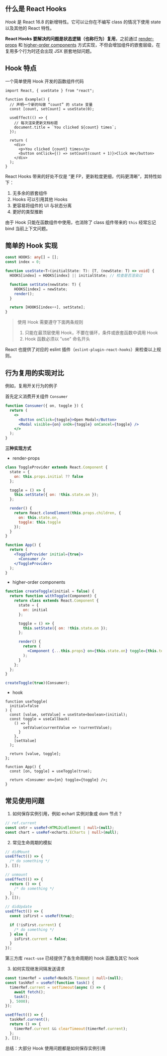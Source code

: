 ## 什么是 React Hooks

_Hook_ 是 React 16.8 的新增特性。它可以让你在不编写 class 的情况下使用 state 以及其他的 React 特性。

**React Hooks 要解决的问题是状态逻辑（也称行为）复用**，之前通过 [render-props](https://zh-hans.reactjs.org/docs/render-props.html) 和 [higher-order components](https://zh-hans.reactjs.org/docs/higher-order-components.html) 方式实现，不但会增加组件的嵌套层级，在复用多个行为时还会出现 JSX 嵌套地狱问题。

## Hook 特点

一个简单使用 Hook 开发的函数组件代码

```tsx
import React, { useState } from "react";

function Example() {
  // 声明一个新的叫做 “count” 的 state 变量
  const [count, setCount] = useState(0);

  useEffect(() => {
    // 每次渲染更新文档标题
    document.title = `You clicked ${count} times`;
  });

  return (
    <div>
      <p>You clicked {count} times</p>
      <button onClick={() => setCount(count + 1)}>Click me</button>
    </div>
  );
}
```

React Hooks 带来的好处不仅是 “更 FP，更新粒度更细，代码更清晰”，其特性如下：

1. 无多余的嵌套组件
2. Hooks 可以引用其他 Hooks
3. 更容易将组件的 UI 与状态分离
4. 更好的类型推断

由于 Hook 只能在函数组件中使用，也消除了 class 组件带来的 `this` 经常忘记 bind 当前上下文问题。

## 简单的 Hook 实现

```ts
const HOOKS: any[] = [];
const index = 0;

function useState<T>(initialState: T): [T, (newState: T) => void] {
  HOOKS[index] = HOOKS[index] || initialState; // 检查是否渲染过

  function setState(newState: T) {
    HOOKS[index] = newState;
    render();
  }

  return [HOOKS[index++], setState];
}
```

> 使用 Hook 需要遵守下面两条规则
>
> 1. 只能在最顶层使用 Hook，不要在循环，条件或嵌套函数中调用 Hook
> 2. Hook 函数必须以 "use" 命名开头

React 也提供了对应的 eslint 插件（`eslint-plugin-react-hooks`）来检查以上规则。

## 行为复用的实现对比

例如，复用开关行为的例子

首先定义消费开关组件 `Consumer`

```jsx
function Consumer({ on, toggle }) {
  return (
    <>
      <Button onClick={toggle}>Open Modal</Button>
      <Modal visible={on} onOk={toggle} onCancel={toggle} />
    </>
  );
}
```

**三种实现方式**

- render-props

```jsx
class ToggleProvider extends React.Component {
  state = {
    on: this.props.initial ?? false
  };

  toggle = () => {
    this.setState({ on: !this.state.on });
  };

  render() {
    return React.cloneElement(this.props.children, {
      on: this.state.on,
      toggle: this.toggle
    });
  }
}

function App() {
  return (
    <ToggleProvider initial={true}>
      <Consumer />
    </ToggleProvider>
  );
}
```

- higher-order components

```jsx
function createToggle(initial = false) {
  return function withToggle(Component) {
    return class extends React.Component {
      state = {
        on: initial
      };

      toggle = () => {
        this.setState({ on: !this.state.on });
      };

      render() {
        return (
          <Component {...this.props} on={this.state.on} toggle={this.toggle} />
        );
      }
    };
  };
}

createToggle(true)(Consumer);
```

- hook

```tsx
function useToggle(
  initial=false
) {
  const [value, setValue] = useState<boolean>(initial);
  const toggle = useCallback(
    () => {
        setValue(currentValue => !currentValue);
      }
    },
    [setValue]
  );

  return [value, toggle];
};

function App() {
  const [on, toggle] = useToggle(true);

  return <Consumer on={on} toggle={toggle} />;
}
```

## 常见使用问题

1. 如何保存实例引用，例如 echart 实例对象或 dom 节点？

```ts
// ref.current
const cntr = useRef<HTMLDivElement | null>(null);
const chart = useRef<echarts.ECharts | null>(null);
```

2. 常见生命周期的模拟

```ts
// didMount
useEffect(() => {
  /* do something */
}, []);

// unmount
useEffect(() => {
  return () => {
    /* do something */
  };
}, []);

// didUpdate
useEffect(() => {
  const isFirst = useRef(true);

  if (!isFirst.current) {
    /* do something */
  } else {
    isFirst.current = false;
  }
});
```

第三方库 `react-use` 已经提供了各生命周期的 hook 函数及其它 hook

3. 如何实现继发间隔发送请求

```ts
const timerRef = useRef<NodeJS.Timeout | null>(null);
const taskRef = useRef(function task() {
  timerRef.current = setTimeout(async () => {
    await fetch();
    task();
  }, 5000);
});

useEffect(() => {
  taskRef.current();
  return () => {
    timerRef.current && clearTimeout(timerRef.current);
  };
}, []);
```

总结：大部分 Hook 使用问题都是如何保存实例引用
